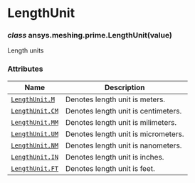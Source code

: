 # LengthUnit

<a id="ansys.meshing.prime.LengthUnit"></a>

### *class* ansys.meshing.prime.LengthUnit(value)

Length units

<!-- !! processed by numpydoc !! -->

### Attributes

| Name | Description |
|-------------------------------------------------------------------------------------------|-------------------------------------|
| [`LengthUnit.M`](ansys.meshing.prime.LengthUnit.M.md#ansys.meshing.prime.LengthUnit.M)    | Denotes length unit is meters.      |
| [`LengthUnit.CM`](ansys.meshing.prime.LengthUnit.CM.md#ansys.meshing.prime.LengthUnit.CM) | Denotes length unit is centimeters. |
| [`LengthUnit.MM`](ansys.meshing.prime.LengthUnit.MM.md#ansys.meshing.prime.LengthUnit.MM) | Denotes length unit is milimeters.  |
| [`LengthUnit.UM`](ansys.meshing.prime.LengthUnit.UM.md#ansys.meshing.prime.LengthUnit.UM) | Denotes length unit is micrometers. |
| [`LengthUnit.NM`](ansys.meshing.prime.LengthUnit.NM.md#ansys.meshing.prime.LengthUnit.NM) | Denotes length unit is nanometers.  |
| [`LengthUnit.IN`](ansys.meshing.prime.LengthUnit.IN.md#ansys.meshing.prime.LengthUnit.IN) | Denotes length unit is inches.      |
| [`LengthUnit.FT`](ansys.meshing.prime.LengthUnit.FT.md#ansys.meshing.prime.LengthUnit.FT) | Denotes length unit is feet.        |
<!-- vale on -->